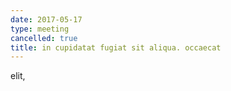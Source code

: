 ```yaml
---
date: 2017-05-17
type: meeting
cancelled: true
title: in cupidatat fugiat sit aliqua. occaecat
---
```

elit,